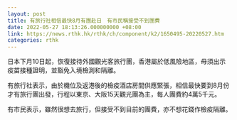 ```yaml
---
layout: post
title: 有旅行社相信最快8月有團赴日　有市民稱接受不到團費
date: 2022-05-27 18:13:26.000000000 +08:00
link: https://news.rthk.hk/rthk/ch/component/k2/1650495-20220527.htm
categories: rthk
---
```


日本下月10日起，恢復接待外國觀光客旅行團，香港屬於低風險地區，毋須出示疫苗接種證明，並豁免入境檢測和隔離。

有旅行社表示，由於機位及返港後的檢疫酒店房間供應緊張，相信最快要到8月份才有旅行團出發，行程以東京、大阪15天觀光團為主，每人團費約4萬5千元。

有市民表示，雖然很想去旅行，但接受不到目前的團費，亦不想花錢作檢疫隔離。
